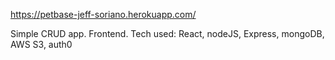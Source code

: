 https://petbase-jeff-soriano.herokuapp.com/

Simple CRUD app. Frontend. Tech used: React, nodeJS, Express, mongoDB, AWS S3, auth0
